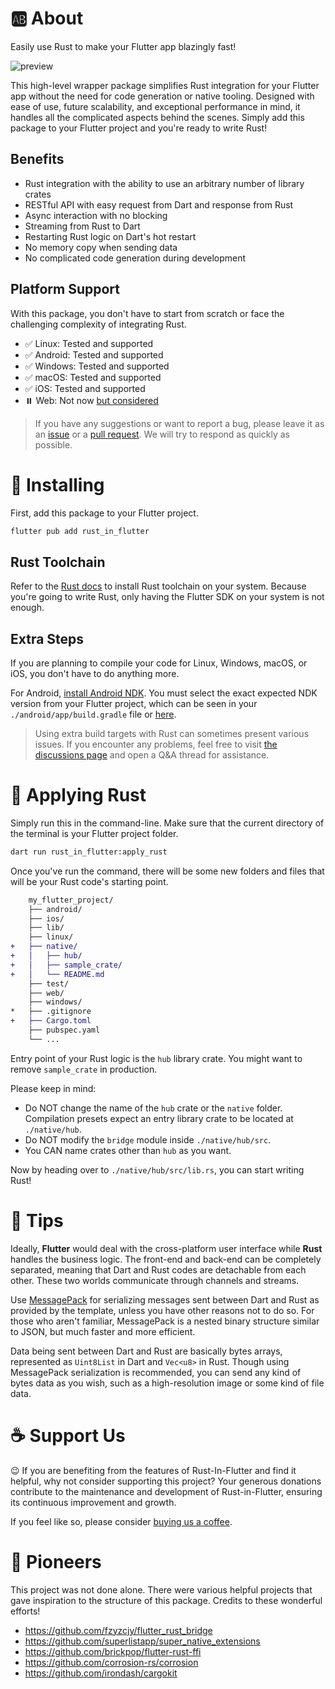 # 🆎 About

Easily use Rust to make your Flutter app blazingly fast!

![preview](https://github.com/cunarist/rust-in-flutter/assets/66480156/be85cf04-2240-497f-8d0d-803c40536d8e)

This high-level wrapper package simplifies Rust integration for your Flutter app without the need for code generation or native tooling. Designed with ease of use, future scalability, and exceptional performance in mind, it handles all the complicated aspects behind the scenes. Simply add this package to your Flutter project and you're ready to write Rust!

## Benefits

- Rust integration with the ability to use an arbitrary number of library crates
- RESTful API with easy request from Dart and response from Rust
- Async interaction with no blocking
- Streaming from Rust to Dart
- Restarting Rust logic on Dart's hot restart
- No memory copy when sending data
- No complicated code generation during development

## Platform Support

With this package, you don't have to start from scratch or face the challenging complexity of integrating Rust.

- ✅ Linux: Tested and supported
- ✅ Android: Tested and supported
- ✅ Windows: Tested and supported
- ✅ macOS: Tested and supported
- ✅ iOS: Tested and supported
- ⏸️ Web: Not now [but considered](https://github.com/cunarist/rust-in-flutter/issues/34)

> If you have any suggestions or want to report a bug, please leave it as an [issue](https://github.com/cunarist/rust-in-flutter/issues) or a [pull request](https://github.com/cunarist/rust-in-flutter/pulls). We will try to respond as quickly as possible.

# 👜 Installing

First, add this package to your Flutter project.

```bash
flutter pub add rust_in_flutter
```

## Rust Toolchain

Refer to the [Rust docs](https://doc.rust-lang.org/book/ch01-01-installation.html) to install Rust toolchain on your system. Because you're going to write Rust, only having the Flutter SDK on your system is not enough.

## Extra Steps

If you are planning to compile your code for Linux, Windows, macOS, or iOS, you don't have to do anything more.

For Android, [install Android NDK](https://developer.android.com/studio/projects/install-ndk#specific-version). You must select the exact expected NDK version from your Flutter project, which can be seen in your `./android/app/build.gradle` file or [here](https://github.com/flutter/flutter/blob/stable/packages/flutter_tools/gradle/flutter.gradle). 

> Using extra build targets with Rust can sometimes present various issues. If you encounter any problems, feel free to visit [the discussions page](https://github.com/cunarist/rust-in-flutter/discussions) and open a Q&A thread for assistance.

# 👜 Applying Rust

Simply run this in the command-line. Make sure that the current directory of the terminal is your Flutter project folder.

```bash
dart run rust_in_flutter:apply_rust
```

Once you've run the command, there will be some new folders and files that will be your Rust code's starting point.

```diff
    my_flutter_project/
    ├── android/
    ├── ios/
    ├── lib/
    ├── linux/
+   ├── native/
+   │   ├── hub/
+   │   ├── sample_crate/
+   │   └── README.md
    ├── test/
    ├── web/
    ├── windows/
*   ├── .gitignore
+   ├── Cargo.toml
    ├── pubspec.yaml
    └── ...
```

Entry point of your Rust logic is the `hub` library crate. You might want to remove `sample_crate` in production.

Please keep in mind:
- Do NOT change the name of the `hub` crate or the `native` folder. Compilation presets expect an entry library crate to be located at `./native/hub`.
- Do NOT modify the `bridge` module inside `./native/hub/src`.
- You CAN name crates other than `hub` as you want.

Now by heading over to `./native/hub/src/lib.rs`, you can start writing Rust!

# 🧱 Tips

Ideally, **Flutter** would deal with the cross-platform user interface while **Rust** handles the business logic. The front-end and back-end can be completely separated, meaning that Dart and Rust codes are detachable from each other. These two worlds communicate through channels and streams.

Use [MessagePack](https://msgpack.org/) for serializing messages sent between Dart and Rust as provided by the template, unless you have other reasons not to do so. For those who aren't familiar, MessagePack is a nested binary structure similar to JSON, but much faster and more efficient.

Data being sent between Dart and Rust are basically bytes arrays, represented as `Uint8List` in Dart and `Vec<u8>` in Rust. Though using MessagePack serialization is recommended, you can send any kind of bytes data as you wish, such as a high-resolution image or some kind of file data.

# ☕ Support Us

😉 If you are benefiting from the features of Rust-In-Flutter and find it helpful, why not consider supporting this project? Your generous donations contribute to the maintenance and development of Rust-in-Flutter, ensuring its continuous improvement and growth.

If you feel like so, please consider [buying us a coffee](https://www.buymeacoffee.com/cunarist).

# 🌋 Pioneers

This project was not done alone. There were various helpful projects that gave inspiration to the structure of this package. Credits to these wonderful efforts!

- https://github.com/fzyzcjy/flutter_rust_bridge
- https://github.com/superlistapp/super_native_extensions
- https://github.com/brickpop/flutter-rust-ffi
- https://github.com/corrosion-rs/corrosion
- https://github.com/irondash/cargokit